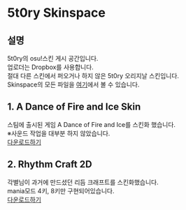 # 5t0ry Skinspace
## 설명
5t0ry의 osu!스킨 게시 공간입니다.  
업로더는 Dropbox를 사용합니다.  
절대 다른 스킨에서 퍼오거나 하지 않은 5t0ry 오리지날 스킨입니다.  
Skinspace의 모든 파일을 [여기](https://www.dropbox.com/sh/thzj2nznuf4zp8b/AADyQ34qv9DUgJi6xhH3a3d4a?dl=0)에서 볼 수 있습니다.  

## 1. A Dance of Fire and Ice Skin
스팀에 출시된 게임 A Dance of Fire and Ice를 스킨화 했습니다.  
※사운드 작업을 대부분 하지 않았습니다.  
[다운로드하기](https://github.com/tvasuper/Skinspace/raw/main/files/A%20Dance%20of%20Fire%20and%20Ice%20Skin.osk)  

## 2. Rhythm Craft 2D
각별님이 과거에 만드셨던 리듬 크래프트를 스킨화했습니다.  
mania모드 4키, 8키만 구현되어있습니다.  
[다운로드하기](https://www.dropbox.com/s/o5swbnfv3nghmei/Rhythm%20Craft%202D.osk?dl=0)
